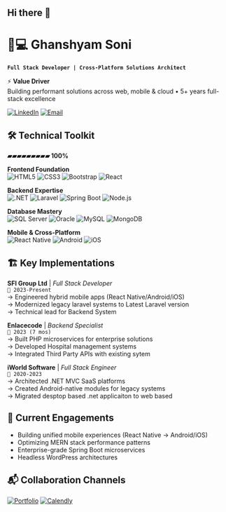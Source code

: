## Hi there 👋

<!-- # 👋 Hi, I'm [Your Name] -->
# 👨💻 Ghanshyam Soni  
**`Full Stack Developer | Cross-Platform Solutions Architect`**  

⚡ **Value Driver**  
Building performant solutions across web, mobile & cloud • 5+ years full-stack excellence  

[![LinkedIn](https://img.shields.io/badge/-Let's%20Connect%20on%20LinkedIn-blue?style=flat&logo=linkedin)](https://linkedin.com/in/ghanshyamsoni)
[![Email](https://img.shields.io/badge/-Reach%20Out%20via%20Email-red?style=flat&logo=gmail)](mailto:Ghanshyamsoni682@email.com)

## 🛠️ Technical Toolkit

**▰▰▰▰▰▰▰▰▰ 100%**  

**Frontend Foundation**  
![HTML5](https://img.shields.io/badge/-HTML5-E34F26?logo=html5&logoColor=white)
![CSS3](https://img.shields.io/badge/-CSS3-1572B6?logo=css3)
![Bootstrap](https://img.shields.io/badge/-Bootstrap-7952B3?logo=bootstrap)
![React](https://img.shields.io/badge/-React-61DAFB?logo=react)

**Backend Expertise**  
![.NET](https://img.shields.io/badge/-ASP.NET_MVC-512BD4?logo=.net)
![Laravel](https://img.shields.io/badge/-Laravel-FF2D20?logo=laravel)
![Spring Boot](https://img.shields.io/badge/-Spring_Boot-6DB33F?logo=springboot)
![Node.js](https://img.shields.io/badge/-Node.js-339933?logo=nodedotjs)

**Database Mastery**  
![SQL Server](https://img.shields.io/badge/-MSSQL-CC2927?logo=microsoft-sql-server)
![Oracle](https://img.shields.io/badge/-Oracle-F80000?logo=oracle)
![MySQL](https://img.shields.io/badge/-MySQL-4479A1?logo=mysql)
![MongoDB](https://img.shields.io/badge/-MongoDB-47A248?logo=mongodb)

**Mobile & Cross-Platform**  
![React Native](https://img.shields.io/badge/-React_Native-61DAFB?logo=react)
![Android](https://img.shields.io/badge/-Android-3DDC84?logo=android)
![iOS](https://img.shields.io/badge/-iOS-000000?logo=apple)

## 🏗️ Key Implementations

**SFI Group Ltd** | *Full Stack Developer*  
`📍 2023-Present`  
→ Engineered hybrid mobile apps (React Native/Android/iOS)  
→ Modernized legacy laravel systems to Latest Laravel version  
→ Technical lead for Backend System

**Enlacecode** | *Backend Specialist*  
`📍 2023 (7 mos)`  
→ Built PHP microservices for enterprise solutions  
→ Developed Hospital management systems   
→ Integrated Third Party APIs with existing sytem


**iWorld Software** | *Full Stack Engineer*  
`📍 2020-2023`  
→ Architected .NET MVC SaaS platforms  
→ Created Android-native modules for legacy systems  
→ Migrated desptop based .net applicaiton to web based

## 🎯 Current Engagements
- Building unified mobile experiences (React Native → Android/iOS)
- Optimizing MERN stack performance patterns
- Enterprise-grade Spring Boot microservices
- Headless WordPress architectures

## 📬 Collaboration Channels
[![Portfolio](https://img.shields.io/badge/🚀-Portfolio_Blog-2B2D42?style=for-the-badge)](https://ghanshyamsoni.com)
[![Calendly](https://img.shields.io/badge/-Schedule_Chat-00A2FF?style=flat&logo=googlecalendar)](https://calendly.com/ghanshyamsoni)

